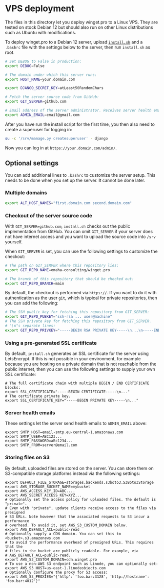 # VPS deployment

The files in this directory let you deploy winget.pro to a Linux VPS. They are
tested on stock Debian 12 but should also run on other Linux distributions such
as Ubuntu with modifications.

To deploy winget.pro to a Debian 12 server, upload
[`install.sh`](install.sh) and a `.bashrc` file with the settings below to the
server, then run `install.sh` as root.

```bash
# Set DEBUG to False in production:
export DEBUG=False

# The domain under which this server runs:
export HOST_NAME=your.domain.com

export DJANGO_SECRET_KEY=atLeast50RandomChars

# Fetch the server source code from GitHub:
export GIT_SERVER=github.com

# Email address of the server administrator. Receives server health emails.
export ADMIN_EMAIL=email@gmail.com
```

After you have run the install script for the first time, you then also need to
create a superuser for logging in:

```bash
su -c '/srv/manage.py createsuperuser' - django
```

Now you can log in at `https://your.domain.com/admin/`.

## Optional settings

You can add additional lines to `.bashrc` to customize the server setup. This
needs to be done when you set up the server. It cannot be done later.

### Multiple domains

```bash
export ALT_HOST_NAMES="first.domain.com second.domain.com"
```

### Checkout of the server source code

With `GIT_SERVER=github.com`, `install.sh` checks out the public implementation
from GitHub. You can omit `GIT_SERVER` if your server does not have internet
access and you want to upload the source code into `/srv` yourself.

When `GIT_SERVER` is set, you can use the following settings to customize the
checkout:

```bash
# The path on GIT_SERVER where this repository lies:
export GIT_REPO_NAME=omaha-consulting/winget.pro

# The branch of this repository that should be checked out:
export GIT_REPO_BRANCH=main
```

By default, the checkout is performed via `https://`. If you want to do it with
authentication as the user `git`, which is typical for private repositories,
then you can add the following:

```bash
# The SSH public key for fetching this repository from GIT_SERVER:
export GIT_REPO_PUBKEY="ssh-rsa ... user@machine"
# The SSH private key for fetching this repository from GIT_SERVER.
# "\n"s separate lines:
export GIT_REPO_PRIVKEY="-----BEGIN RSA PRIVATE KEY-----\n...\n-----END RSA PRIVATE KEY-----"
```

### Using a pre-generated SSL certificate

By default, `install.sh` generates an SSL certificate for the server using
LetsEncrypt. If this is not possible in your environment, for example because
you are hosting on a private domain that is not reachable from the public
internet, then you can use the following settings to supply your own SSL
certificate:

```bashrc
# The full certificate chain with multiple BEGIN / END CERTIFICATE blocks:
export SSL_CERTIFICATE="-----BEGIN CERTIFICATE-----\n..."
# The certificate private key.
export SSL_CERTIFICATE_KEY="-----BEGIN PRIVATE KEY-----\n..."
```

### Server health emails

These settings let the server send health emails to `ADMIN_EMAIL` above:

```bashrc
export SMTP_HOST=email-smtp.eu-central-1.amazonaws.com
export SMTP_USER=ABC123...
export SMTP_PASSWORD=aBc1234...
export SMTP_FROM=server@email.com
```

### Storing files on S3

By default, uploaded files are stored on the server. You can store them on
S3-compatible storage platforms instead via the following settings:

```bashrc
export DEFAULT_FILE_STORAGE=storages.backends.s3boto3.S3Boto3Storage
export AWS_STORAGE_BUCKET_NAME=mybucket
export AWS_ACCESS_KEY_ID=ABC....
export AWS_SECRET_ACCESS_KEY=XYZ...
# Optionally set the access policy for uploaded files. The default is "private".
# Even with "private", update clients receive access to the files via presigned
# S3 URLs. Note however that the associated requests to S3 incur a performance
# overhead. To avoid it, set AWS_S3_CUSTOM_DOMAIN below.
export AWS_DEFAULT_ACL=public-read
# Optionally supply a CDN domain. You can set this to <bucket>.s3.amazonaws.com
# to avoid the performance overhead of presigned URLs. This requires that the
# files in the bucket are publicly readable. For example, via
# AWS_DEFAULT_ACL=public-read.
export AWS_S3_CUSTOM_DOMAIN=cdn.winget.pro
# To use a non-AWS S3 endpoint such as Linode, you can optionally set:
export AWS_S3_HOST=us-east-1.linodeobjects.com
# Optionally configure the proxy for S3 access:
export AWS_S3_PROXIES="{'http': 'foo.bar:3128', 'http://hostname': 'foo.bar:4012'}"
```